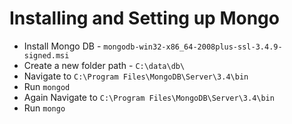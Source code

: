 # Installing and Setting up Mongo

- Install Mongo DB - `mongodb-win32-x86_64-2008plus-ssl-3.4.9-signed.msi`
- Create a new folder path - `C:\data\db\`
- Navigate to `C:\Program Files\MongoDB\Server\3.4\bin`
- Run `mongod`
- Again Navigate to `C:\Program Files\MongoDB\Server\3.4\bin`
- Run `mongo`
